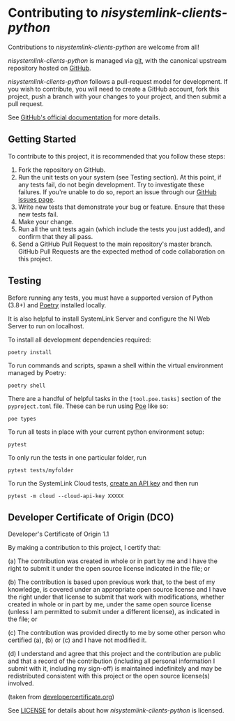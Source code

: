 # Contributing to *nisystemlink-clients-python*

Contributions to *nisystemlink-clients-python* are welcome from all!

*nisystemlink-clients-python* is managed via [git](https://git-scm.com), with
the canonical upstream repository hosted on
[GitHub](https://github.com/ni/nisystemlink-clients-python/).

*nisystemlink-clients-python* follows a pull-request model for development.  If
you wish to contribute, you will need to create a GitHub account, fork this
project, push a branch with your changes to your project, and then submit a
pull request.

See [GitHub's official documentation](https://help.github.com/articles/using-pull-requests/)
for more details.

## Getting Started

To contribute to this project, it is recommended that you follow these steps:

1. Fork the repository on GitHub.
2. Run the unit tests on your system (see Testing section). At this point,
   if any tests fail, do not begin development. Try to investigate these
   failures. If you're unable to do so, report an issue through our
   [GitHub issues page](https://github.com/ni/nisystemlink-clients-python/issues).
3. Write new tests that demonstrate your bug or feature. Ensure that these
   new tests fail.
4. Make your change.
5. Run all the unit tests again (which include the tests you just added),
   and confirm that they all pass.
6. Send a GitHub Pull Request to the main repository's master branch. GitHub
   Pull Requests are the expected method of code collaboration on this project.

## Testing

Before running any tests, you must have a supported version of Python (3.8+) and [Poetry](https://python-poetry.org/docs/) installed locally.

It is also helpful to install SystemLink Server and configure the NI Web Server
to run on localhost.

To install all development dependencies required:

```
poetry install
```

To run commands and scripts, spawn a shell within the virtual environment managed by Poetry:

```
poetry shell
```

There are a handful of helpful tasks in the `[tool.poe.tasks]` section of the `pyproject.toml` file. These can be run using [Poe](https://github.com/nat-n/poethepoet) like so:

```
poe types
```

To run all tests in place with your current python environment setup:

```
pytest
```

To only run the tests in one particular folder, run

```
pytest tests/myfolder
```

To run the SystemLink Cloud tests,
[create an API key](https://www.ni.com/documentation/en/systemlink-cloud/latest/manual/creating-an-api-key/)
and then run

```
pytest -m cloud --cloud-api-key XXXXX
```

## Developer Certificate of Origin (DCO)

   Developer's Certificate of Origin 1.1

   By making a contribution to this project, I certify that:

   (a) The contribution was created in whole or in part by me and I
       have the right to submit it under the open source license
       indicated in the file; or

   (b) The contribution is based upon previous work that, to the best
       of my knowledge, is covered under an appropriate open source
       license and I have the right under that license to submit that
       work with modifications, whether created in whole or in part
       by me, under the same open source license (unless I am
       permitted to submit under a different license), as indicated
       in the file; or

   (c) The contribution was provided directly to me by some other
       person who certified (a), (b) or (c) and I have not modified
       it.

   (d) I understand and agree that this project and the contribution
       are public and that a record of the contribution (including all
       personal information I submit with it, including my sign-off) is
       maintained indefinitely and may be redistributed consistent with
       this project or the open source license(s) involved.

(taken from [developercertificate.org](https://developercertificate.org/))

See [LICENSE](https://github.com/ni/nisystemlink-clients-python/blob/master/LICENSE)
for details about how *nisystemlink-clients-python* is licensed.
